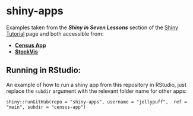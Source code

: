 # shiny-apps

Examples taken from the ***Shiny in Seven Lessons*** section of the [Shiny Tutorial](https://shiny.rstudio.com/tutorial/) page and both accessible from:

* [**Census App**](https://jellypuff.shinyapps.io/census-app/)
* [**StockVis**](https://jellypuff.shinyapps.io/stockvis/)

## Running in RStudio: ##

An example of how to run a shiny app from this repository in RStudio, just replace the `subdir` argument with the relevant folder name for other apps:  

```
shiny::runGitHub(repo = "shiny-apps", username = "jellypuff",  ref = "main", subdir = "census-app")
```
